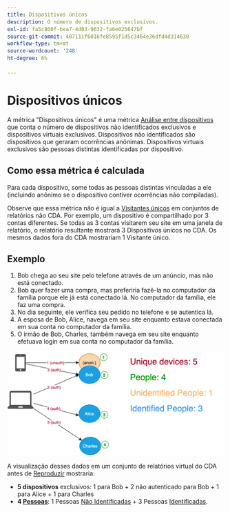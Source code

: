 ```yaml
---
title: Dispositivos únicos
description: O número de dispositivos exclusivos.
exl-id: fa5c860f-bea7-4d03-9632-fa6e025647bf
source-git-commit: 407111f6016fe8595f1d5c3464e36dfd4d314630
workflow-type: tm+mt
source-wordcount: '248'
ht-degree: 6%

---
```


# Dispositivos únicos

A métrica &quot;Dispositivos únicos&quot; é uma métrica [Análise entre dispositivos](../cda/overview.md) que conta o número de dispositivos não identificados exclusivos e dispositivos virtuais exclusivos. Dispositivos não identificados são dispositivos que geraram ocorrências anônimas. Dispositivos virtuais exclusivos são pessoas distintas identificadas por dispositivo.

## Como essa métrica é calculada

Para cada dispositivo, some todas as pessoas distintas vinculadas a ele (incluindo anônimo se o dispositivo contiver ocorrências não compiladas).

Observe que essa métrica não é igual a [Visitantes únicos](unique-visitors.md) em conjuntos de relatórios não CDA. Por exemplo, um dispositivo é compartilhado por 3 contas diferentes. Se todas as 3 contas visitarem seu site em uma janela de relatório, o relatório resultante mostrará 3 Dispositivos únicos no CDA. Os mesmos dados fora do CDA mostrariam 1 Visitante único.

## Exemplo

1. Bob chega ao seu site pelo telefone através de um anúncio, mas não está conectado.
1. Bob quer fazer uma compra, mas preferiria fazê-la no computador da família porque ele já está conectado lá. No computador da família, ele faz uma compra.
1. No dia seguinte, ele verifica seu pedido no telefone e se autentica lá.
1. A esposa de Bob, Alice, navega em seu site enquanto estava conectada em sua conta no computador da família.
1. O irmão de Bob, Charles, também navega em seu site enquanto efetuava login em sua conta no computador da família.

![Contagem de dispositivos únicos](/help/components/metrics/assets/Unique_Devices_Count.png)

A visualização desses dados em um conjunto de relatórios virtual do CDA antes de [Reproduzir](/help/components/cda/replay.md) mostraria:

* **5 dispositivos** exclusivos: 1 para Bob + 2 não autenticado para Bob + 1 para Alice + 1 para Charles
* **4  [Pessoas](people.md)**: 1 Pessoas  [Não Identificadas](unidentified-people.md)  + 3 Pessoas  [Identificadas](identified-people.md).

